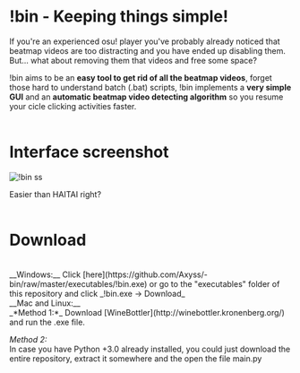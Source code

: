 # !bin - Keeping things simple!

If you're an experienced osu! player you've probably already noticed that beatmap videos are too distracting 
and you have ended up disabling them. 
But... what about removing them that videos and free some space?

!bin aims to be an __easy tool to get rid of all the beatmap videos__, forget those hard to understand batch (.bat) scripts, !bin implements a __very simple GUI__ and an __automatic beatmap video detecting algorithm__ so you resume your cicle clicking activities faster.
<br/>
<br/>
# Interface screenshot
![!bin ss](https://i.imgur.com/xeKsiqQ.png)

Easier than HAITAI right?
<br/>
<br/>
# Download
  <br/>
__Windows:__
  Click [here](https://github.com/Axyss/-bin/raw/master/executables/!bin.exe) or go to the "executables" folder of this repository and click _!bin.exe -> Download_
  <br/>
__Mac and Linux:__
  <br/>
  _*Method 1:*_
    Download [WineBottler](http://winebottler.kronenberg.org/) and run the .exe file.
    
  _*Method 2:*_<br/>
    In case you have Python +3.0 already installed, you could just download the entire repository, extract it somewhere and the open the       file main.py
    
